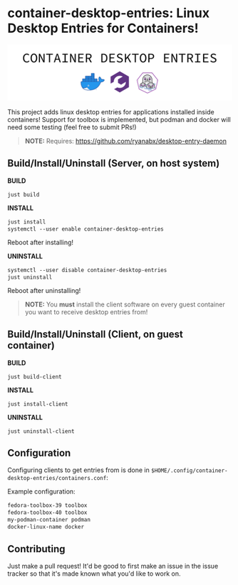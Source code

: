 # container-desktop-entries: Linux Desktop Entries for Containers!

![](res/container-desktop-entries.png)

This project adds linux desktop entries for applications installed inside containers! Support for toolbox is implemented, but podman and docker will need some testing (feel free to submit PRs!)

> **NOTE:** Requires: https://github.com/ryanabx/desktop-entry-daemon

## Build/Install/Uninstall (Server, on host system)

**BUILD**

    just build

**INSTALL**

    just install
    systemctl --user enable container-desktop-entries

Reboot after installing!

**UNINSTALL**
    
    systemctl --user disable container-desktop-entries
    just uninstall

Reboot after uninstalling!

> **NOTE:** You **must** install the client software on every guest container you want to receive desktop entries from!


## Build/Install/Uninstall (Client, on guest container)

**BUILD**

    just build-client

**INSTALL**

    just install-client

**UNINSTALL**
    
    just uninstall-client

## Configuration

Configuring clients to get entries from is done in `$HOME/.config/container-desktop-entries/containers.conf`:

Example configuration:

    fedora-toolbox-39 toolbox
    fedora-toolbox-40 toolbox
    my-podman-container podman
    docker-linux-name docker

## Contributing

Just make a pull request! It'd be good to first make an issue in the issue tracker so that it's made known what you'd like to work on.